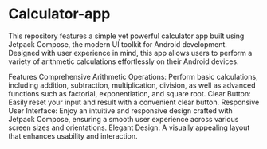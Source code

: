 # Calculator-app
This repository features a simple yet powerful calculator app built using Jetpack Compose, the modern UI toolkit for Android development. Designed with user experience in mind, this app allows users to perform a variety of arithmetic calculations effortlessly on their Android devices.

Features
Comprehensive Arithmetic Operations: Perform basic calculations, including addition, subtraction, multiplication, division, as well as advanced functions such as factorial, exponentiation, and square root.
Clear Button: Easily reset your input and result with a convenient clear button.
Responsive User Interface: Enjoy an intuitive and responsive design crafted with Jetpack Compose, ensuring a smooth user experience across various screen sizes and orientations.
Elegant Design: A visually appealing layout that enhances usability and interaction.